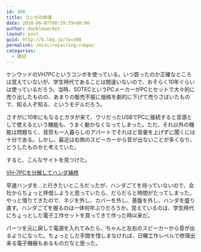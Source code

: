 ```yaml
---
id: 308
title: コンポの修理
date: 2010-06-07T00:29:29+00:00
author: doublemarket
layout: post
guid: http://b.l0g.jp/?p=308
permalink: /misc/repairing-compo/
categories:
  - 雑記
---
```


ケンウッドのVH7PCというコンポを使っている。いつ買ったのか正確なところは覚えていないが、学生時代であることは間違いないので、おそらく10年ぐらいは使っているだろう。当時、SOTECというPCメーカーがPCとセットで大々的に売り出したものの、あまりの販売不振に価格を劇的に下げて売りさばいたもので、知る人ぞ知る、というモデルだろう。

さすがに10年にもなるとガタが来て、ウリだったUSBでPCに接続すると音源として使えるという機能も、うまく動かなくなってしまった。ただ、それ以外の機能は問題なく、音質も一人暮らしのアパートでそれほど音量を上げずに聞くには十分である。しかし、最近は右側のスピーカーから音が出ないことが多くなり、どうしたものかと考えていた。

すると、こんなサイトを見つけた。

<a title="パーマネントリンク VH-7PCを分解してハンダ補修" rel="bookmark" href="http://blog.macfeeling.com/old_article/vh-7pc"><span style="font-weight: normal;">VH-7PCを分解してハンダ補修</span></a>

<span style="font-weight: normal;">早速ハンダを…と行きたいところだったが、ハンダごてを持っていないので、会社からちょっと拝借しようと思っていたら、だらだらと時間がたってしまった。やっと借りてきたので、ネジを外し、カバーを外し、基盤を外し、ハンダを盛り直す。ハンダごてを握るのは一体何年ぶりだろうか。覚えているのは、学生時代にちょっとした電子工作セットを買ってきて作った時以来だ。</span>

<span style="font-weight: normal;">パーツを元に戻して電源を入れてみたら、ちゃんと左右のスピーカーから音が出るようになった。ちょっとした手間を惜しまなければ、日曜工作レベルで修理出来る電子機器もあるものだなと思った。</span>

